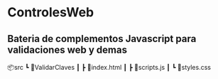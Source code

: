 # ControlesWeb

## Bateria de complementos Javascript para validaciones web y demas

📦src
┗ 📂ValidarClaves
┃ ┣ 📜index.html
┃ ┣ 📜scripts.js
┃ ┗ 📜styles.css
